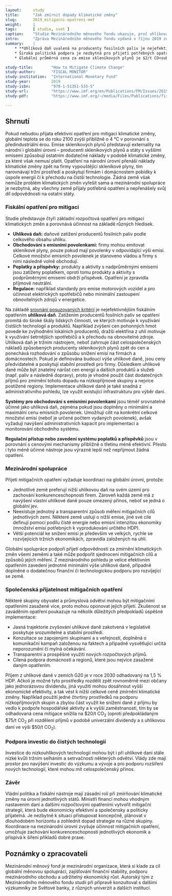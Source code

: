 ```yaml
---
layout:     study
title:      "Jak zmírnit dopady klimatické změny"
slug:       2019_mitigacni-opatreni-mmf
weight:     1
tags:       [ studie, svet ]
caption:    "Studie Mezinárodního měnového fondu ukazuje, proč uhlíková daň a emisní povolenky jsou efektivní opatření."
intro:      "Zpráva Mezinárodního měnového fondu vydaná v říjnu 2019 zdůrazňuje zásadní roli fiskálních nástrojů pro mitigaci klimatické změny. Fiskální nástroje jsou opatření založená na daních a rozpočtových výdajích jako například daň z přidané hodnoty, daň z tabáku nebo pojištění v nezaměstnanosti. Pro zmírnění klimatické změny mohou vlády použít uhlíkovou daň, obchod s emisními povolenkami, regulace nebo systém poplatků a příspěvků."
summary:    |
    * **Uhlíková daň uvalená na producenty fosilních paliv je nejefektivnějším opatřením** pro mitigaci klimatické změny, neboť ponechává na firmách a domácnostech volbu nejméně nákladného způsobu snížení spotřeby energií a emisí.
    * Široká politická podpora je nezbytná pro přijetí potřebných opatření. Příjmy z uhlíkové daně mohou být využity **pro zmírnění dopadů na nízkopříjmové skupiny a nejvíce zasažené regiony, jako investice do čistších technologií nebo na podporu ekonomiky snížením daní z příjmu.**
    * Globální průměrná cena za emise skleníkových plynů je $2/t CO<sub>2</sub>, avšak omezení globálního oteplení do 2 °C vyžaduje cenu $75/t CO<sub>2</sub> v roce 2030. **Mezinárodní spolupráce zemí je klíčová, například v zavedení minimální ceny za emise skleníkových plynů.** Pro rozvíjející se země může být stanovena nižší minimální cena nebo mohou obdržet přímou finanční podporu.

study-title:        "How to Mitigate Climate Change"
study-author:       "FISCAL MONITOR"
study-institution:  "International Monetary Fund"
study-year:         2019
study-isbn:         "978-1-51351-533-5"
study-url:          "https://www.imf.org/en/Publications/FM/Issues/2019/09/12/fiscal-monitor-october-2019"
study-pdf:          "https://www.imf.org/~/media/Files/Publications/fiscal-monitor/2019/October/English/text.ashx?la=en"

---
```


## Shrnutí

Pokud nebudou přijata efektivní opatření pro mitigaci klimatické změny, globální teplota se do roku 2100 zvýší přibližně o 4 °C v porovnání s předindustriální érou. Emise skleníkových plynů představují <glossary id="externalita">externality</glossary> na národní i globální úrovni &ndash; producenti skleníkových plynů a státy s vyššími emisemi způsobují ostatním dodatečné náklady v podobě klimatické změny, za které však nemusí platit. Opatření na národní úrovni přenáší náklady klimatické změny zpět na firmy vypouštějící skleníkové plyny, tím narovnávají tržní prostředí a poskytují firmám i domácnostem pobídky k úspoře energií či k přechodu na čistší technologie. Žádná země však nemůže problém klimatických změn vyřešit sama a mezinárodní spolupráce je nezbytná, aby všechny země přijaly potřebná opatření a nepřenášely svůj díl odpovědnosti na ostatní státy.

### Fiskální opatření pro mitigaci

Studie představuje čtyři základní rozpočtová opatření pro <glossary id="mitigace">mitigaci</glossary> klimatických změn a porovnává účinnost na základě různých hledisek.

* **Uhlíková daň:** daňové zatížení producentů fosilních paliv podle celkového obsahu uhlíku.
* **Obchodování s emisními povolenkami:** firmy mohou emitovat skleníkové plyny, pouze pokud mají povolenky v odpovídající výši emisí. Celkové množství emisních povolenek je stanoveno vládou a firmy s nimi následně volně obchodují.
* **Poplatky a příspěvky:** produkty a aktivity s nadprůměrnými emisemi jsou zatíženy poplatkem, oproti tomu produkty a aktivity s podprůměrnými emisemi obdrží příspěvek. Opatření je zpravidla příjmově neutrální.
* **Regulace:** například standardy pro emise motorových vozidel a pro účinnost elektrických spotřebičů nebo minimální zastoupení obnovitelných zdrojů v energetice.

Na základě [srovnání posuzovaných kritérií](/infografiky/mitigacni-opatreni-mmf) je nejefektivnějším fiskálním opatřením **uhlíková daň**. Zatížením producentů fosilních paliv se opatření promítá do široké škály lidských činností, ve kterých motivuje k využívání čistších technologií a produktů. Například zvýšení cen pohonných hmot povede ke zvýhodnění lokálních producentů, dražší elektřina z uhlí motivuje k využívání šetrnějších spotřebičů a k přechodu na obnovitelné zdroje. Uhlíková daň je tržním nástrojem, neboť zahrnuje část celospolečenských nákladů způsobených producenty skleníkových plynů zpět do cen a ponechává rozhodování o způsobu snížení emisí na firmách a domácnostech. Pokud je definována budoucí výše uhlíkové daně, jsou ceny předvídatelné a poskytují stabilní prostředí pro firmy. Důsledkem uhlíkové daně může být znatelný nárůst cen energií a dalších produktů a služeb (např. paliv a následně dopravy), proto je vhodné použít část dodatečných příjmů pro zmírnění tohoto dopadu na nízkopříjmové skupiny a nejvíce postižené regiony. Implementace uhlíkové daně je také snadná z administrativního pohledu, lze využít existující infrastrukturu pro výběr daní.

**Systémy pro obchodování s emisními povolenkami** jsou téměř srovnatelně účinné jako uhlíková daň, zejména pokud jsou doplněny o minimální a maximální cenu emisních povolenek. Umožňují cílit na konkrétní celkové množství emisí (neboť je určené počtem vydaných povolenek), avšak vyžadují navýšení administrativních kapacit pro implementaci a monitorování obchodního systému.

**Regulační přístup nebo zavedení systému poplatků a příspěvků** jsou v porovnání s cenovými mechanismy přibližně o třetinu méně efektivní. Přesto i tyto méně účinné nástroje jsou výrazně lepší než nepřijmout žádná opatření.

### Mezinárodní spolupráce

Přijetí mitigačních opatření vyžaduje koordinaci na globální úrovni, protože:

* Jednotlivé země preferují nižší uhlíkovou daň na svém území pro zachování konkurenceschopnosti firem. Zároveň každá země má z navýšení vlastní uhlíkové daně pouze omezený přínos, neboť se jedná o globální jev.
* Neexistuje jednotný a transparentní způsob měření mitigačních cílů jednotlivých zemí. Některé země usilují o nižší emise, jiné své cíle definují pomocí podílu čisté energie nebo emisní intenzitou ekonomiky (množství emisí potřebných k vyprodukování určitého HDP).
* Větší potenciál ke snížení emisí je především ve velkých, rychle se rozvíjejících tržních ekonomikách, zpravidla založených na uhlí.

Globální spolupráce podpoří přijetí odpovědnosti za zmírnění klimatických změn všemi zeměmi a také může podpořit sjednocení mitigačních cílů a způsobů jejich měření. Z mezinárodního pohledu je velice efektivním opatřením zavedení jednotné minimální výše uhlíkové daně, případně doplněné o dodatečnou finanční či technologickou podporu pro rozvíjející se země.

### Společenská přijatelnost mitigačních opatření

Některé skupiny obyvatel a průmyslová odvětví mohou být mitigačními opatřeními zasažené více, proto mohou oponovat jejich přijetí. Zkušenost se zaváděním opatření poukazuje na několik důležitých předpokladů úspěšné implementace:

* Jasná trajektorie zvyšování uhlíkové daně zakotvená v legislativě poskytuje srozumitelné a stabilní prostředí.
* Konzultace se zapojenými skupinami a s veřejností, doplněná o komunikační kampaň založenou na faktech a případně vysvětlující určitá neporozumění či mylná očekávání.
* Transparentní a prospěšné využití nových rozpočtových příjmů.
* Cílená podpora domácností a regionů, které jsou nejvíce zasažené daným opatřením.

Příjem z uhlíkové daně v zemích G20 je v roce 2030 odhadovaný na 1,5 % HDP. Ačkoli je možné tyto prostředky rozdělit zpět rovnoměrně mezi občany jako jednorázovou dividendu, jiná využití mohou dosáhnout vyšší ekonomické efektivity, a tak vést k nižší celkové ceně zmírnění klimatické změny. Například použití jedné čtvrtiny prostředků na podporu nízkopříjmových skupin a zbylou část využít ke snížení daně z příjmu by vedlo k podpoře hospodářské aktivity a k vyšší zaměstnanosti, tím by se odhadovaná cena mitigace snížila na $20/t CO<sub>2</sub> (oproti předpokládaným $75/t CO<sub>2</sub> při rozdělení příjmů v podobě univerzální dividendy a s uhlíkovou daní ve výši $50/t CO<sub>2</sub>).

### Podpora investic do čistých technologií

Investice do nízkouhlíkových technologií mohou být i při uhlíkové dani stále nízké kvůli tržním selháním a setrvačnosti některých odvětví. Vlády zde mají prostor pro navýšení investic do výzkumu a vývoje a pro podporu rozšíření nových technologií, které mohou mít celospolečenský přínos.

### Závěr

Vládní politika a fiskální nástroje mají zásadní roli při zmírňování klimatické změny na úrovni jednotlivých států. Ministři financí mohou vhodným nastavením daní a dalšími rozpočtovými opatřeními vytvořit mitigační strategii, která bude ekonomicky efektivní a společensky a politicky přijatelná. Je nezbytné k situaci přistupovat koncepčně, plánovat v dlouhodobém horizontu a zohlednit dopad strategie na různé skupiny. Koordinace na mezinárodní úrovni zvyšuje účinnost mitigačních opatření, umožňuje zachování konkurenceschopnosti jednotlivých ekonomik a přispívá k šíření příkladů dobré praxe.

## Poznámky o zpracovateli

Mezinárodní měnový fond je mezinárodní organizace, která si klade za cíl globální měnovou spolupráci, zajišťování finanční stability, podporu mezinárodního obchodu a udržitelný ekonomický růst. Autorský tým z Mezinárodního měnového fondu studii při přípravě konzultoval s dalšími výzkumníky ze Světové banky, z různých univerzit a dalších institucí.
